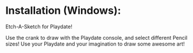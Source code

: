 # Installation (Windows):  
Etch-A-Sketch for Playdate! 

Use the crank to draw with the Playdate console, and select different Pencil sizes! Use your Playdate and your imagination to draw some awesome art!
